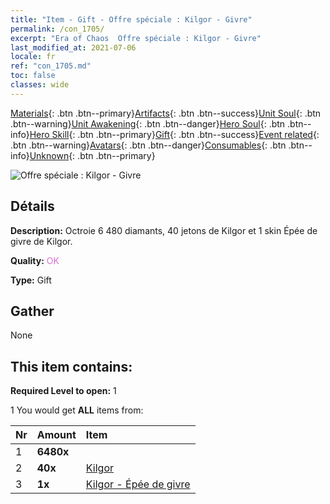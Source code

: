 ```yaml
---
title: "Item - Gift - Offre spéciale : Kilgor - Givre"
permalink: /con_1705/
excerpt: "Era of Chaos  Offre spéciale : Kilgor - Givre"
last_modified_at: 2021-07-06
locale: fr
ref: "con_1705.md"
toc: false
classes: wide
---
```

 [Materials](/ItemsFR/){: .btn .btn--primary}[Artifacts](/ItemsFR/Artifacts/){: .btn .btn--success}[Unit Soul](/ItemsFR/UnitSoul/){: .btn .btn--warning}[Unit Awakening](/ItemsFR/UnitAwakening/){: .btn .btn--danger}[Hero Soul](/ItemsFR/HeroSoul/){: .btn .btn--info}[Hero Skill](/ItemsFR/HeroSkill/){: .btn .btn--primary}[Gift](/ItemsFR/Gift/){: .btn .btn--success}[Event related](/ItemsFR/Events/){: .btn .btn--warning}[Avatars](/ItemsFR/Avatars/){: .btn .btn--danger}[Consumables](/ItemsFR/Consumables/){: .btn .btn--info}[Unknown](/ItemsFR/Unknown/){: .btn .btn--primary}

 ![Offre spéciale : Kilgor - Givre](/images/t/i_907321.png)

## Détails
 **Description:** Octroie 6 480 diamants, 40 jetons de Kilgor et 1 skin Épée de givre de Kilgor.

 **Quality:** <span style="color: #DA70D6">OK</span>

 **Type:** Gift

## Gather

  None

## This item contains:

 **Required Level to open:** 1

 1 You would get **ALL** items  from:

  | Nr | Amount |     Item    |
  |:---|:-------|:------------|
  | 1 |  **6480x** | <i class="fas fa-gem"/> |  | 
  | 2 |  **40x** | [Kilgor](/ItemsFR/her_374/) |  | 
  | 3 |  **1x** | [Kilgor - Épée de givre](/ItemsFR/con_1055/) |  | 
